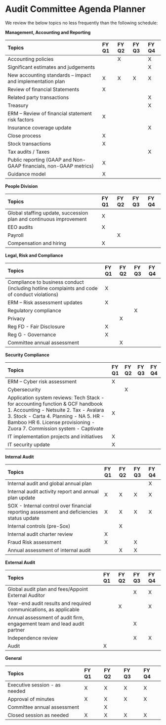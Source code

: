 # Audit Committee Agenda Planner

We review the below topics no less frequently than the following schedule:

**Management, Accounting and Reporting**

| Topics | FY Q1 | FY Q2 | FY Q3 | FY Q4 |
| :--- | :--- | :--- | :--- | :--- |
| Accounting policies |  | X |  | X |
| Significant estimates and judgements |  |  |  | X |
| New accounting standards – impact and implementation plan | X | X | X | X |
| Review of financial Statements | X |  |  |  |
| Related party transactions |  |  |  | X |
| Treasury |  |  |  | X |
| ERM – Review of financial statement risk factors | X |  |  |  |
| Insurance coverage update |  |  |  | X |
| Close process | X |  |  |  |
| Stock transactions | X |  |  |  |
| Tax audits / Taxes |  |  |  | X |
| Public reporting \(GAAP and Non-GAAP financials, non-GAAP metrics\) | X |  |  |  |
| Guidance model | X |  |  |  |

**People Division**

| Topics | FY Q1 | FY Q2 | FY Q3 | FY Q4 |
| :--- | :--- | :--- | :--- | :--- |
| Global staffing update, succession plan and continuous improvement | X |  |  |  |
| EEO audits | X |  |  |  |
| Payroll |  | X |  |  |
| Compensation and hiring | X |  |  |  |

**Legal, Risk and Compliance**

| Topics | FY Q1 | FY Q2 | FY Q3 | FY Q4 |
| :--- | :--- | :--- | :--- | :--- |
| Compliance to business conduct \(including hotline complaints and code of conduct violations\) | X |  |  |  |
| ERM – Risk assessment updates | X |  |  |  |
| Regulatory compliance |  |  | X |  |
| Privacy |  | X |  |  |
| Reg FD - Fair Disclosure | X |  |  |  |
| Reg G - Governance | X |  |  |  |
| Committee annual assessment |  | X |  |  |

**Security Compliance**

| Topics | FY Q1 | FY Q2 | FY Q3 | FY Q4 |
| :--- | :--- | :--- | :--- | :--- |
| ERM – Cyber risk assessment | X |  |  |  |
| Cybersecurity |  | X |  |  |
| Application system reviews:  Tech Stack - for accounting function & GCF handbook 1. Accounting - Netsuite 2. Tax - Avalara 3. Stock - Carta 4. Planning - NA 5. HR - Bamboo HR 6. License provisioning - Zuora 7. Commission system - Captivate | X |  |  |  |
| IT implementation projects and initiatives | X |  |  |  |
| IT security update | X |  |  |  |

**Internal Audit**

| Topics | FY Q1 | FY Q2 | FY Q3 | FY Q4 |
| :--- | :--- | :--- | :--- | :--- |
| Internal audit and global annual plan |  |  |  | X |
| Internal audit activity report and annual plan update | X | X | X | X |
| SOX - Internal control over financial reporting assessment and deficiencies status update | X | X | X | X |
| Internal controls \(pre-Sox\) |  | X |  |  |
| Internal audit charter review | X |  |  |  |
| Fraud Risk assessment | X |  | X |  |
| Annual assessment of internal audit |  | X | X |  |

**External Audit**

| Topics | FY Q1 | FY Q2 | FY Q3 | FY Q4 |
| :--- | :--- | :--- | :--- | :--- |
| Global audit plan and fees/Appoint External Auditor |  |  | X | X |
| Year-end audit results and required communications, as applicable |  | X |  | X |
| Annual assessment of audit firm, engagement team and lead audit partner |  |  | X |  |
| Independence review |  |  | X | X |
| Audit | X |  |  |  |

**General**

| Topics | FY Q1 | FY Q2 | FY Q3 | FY Q4 |
| :--- | :--- | :--- | :--- | :--- |
| Executive session - as needed | X | X | X | X |
| Approval of minutes | X | X | X | X |
| Committee annual assessment |  | X |  |  |
| Closed session as needed | X | X | X | X |

